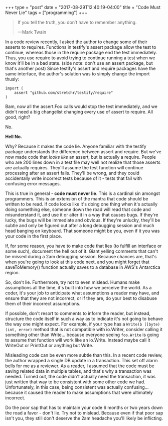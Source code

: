 +++
type = "post"
date = "2017-08-29T12:40:19-04:00"
title = "Code Must Never Lie"
tags = ["programming"]
+++


> If you tell the truth, you don’t have to remember anything.
>
> —Mark Twain

In a code review recently, I asked the author to change some of their asserts to
requires. Functions in testify's assert package allow the test to continue,
whereas those in the require package end the test immediately. Thus, you use
require to avoid trying to continue running a test when we know it'll be in a
bad state.  (side note: don't use an assert package, but that's another post)
Since testify's assert and require packages have the same interface, the
author's solution was to simply change the import thusly:

```
import (
    assert "github.com/stretchr/testify/require"
)
```

Bam, now all the assert.Foo calls would stop the test immediately, and we didn't
need a big changelist changing every use of assert to require.  All good,
right?  

No.  

**Hell No.**

Why? Because it makes the code lie.  Anyone familiar with the testify package
understands the difference between assert and require.  But we've now made code
that *looks like* an assert, but is actually a require.  People who are 200
lines down in a test file may well not realize that those asserts are actually
requires. They'll assume the test function will continue processing after an
assert fails.  They'll be wrong, and they could accidentally write incorrect
tests because of it - tests that fail with confusing error messages.

This is true in general - **code must never lie**.  This is a cardinal sin
amongst programmers.  This is an extension of the mantra that code should be
written to be read.  If code looks like it's doing one thing when it's actually
doing something else, someone down the road will read that code and
misunderstand it, and use it or alter it in a way that causes bugs. If they're
lucky, the bugs will be immediate and obvious. If they're unlucky, they'll be
subtle and only be figured out after a long debugging session and much head
banging on keyboard. That someone might be you, even if it you was your code in
the first place.

If, for some reason, you have to make code that lies (to fulfill an interface or
some such), document the hell out of it.  Giant yelling comments that can't be
missed during a 2am debugging session.  Because chances are, that's when you're
going to look at this code next, and you might forget that saveToMemory()
function actually saves to a database in AWS's Antarctica region.

So, don't lie.  Furthermore, try not to even mislead.  Humans make assumptions
all the time, it's built into how we perceive the world.  As a coder, it's your
job to anticipate what assumptions a reader may have, and ensure that they are
not incorrect, or if they are, do your best to disabuse them of their incorrect
assumptions.

If possible, don't resort to comments to inform the reader, but instead,
structure the code itself in such a way as to indicate it's not going to behave
the way one might expect.  For example, if your type has a `Write(b []byte)
(int, error)` method that is not compatible with io.Writer, consider calling it
something other than Write... because everyone seeing `foo.Write` is going to
assume that function will work like an io.Write.  Instead maybe call it WriteOut
or PrintOut or anything but Write.

Misleading code can be even more subtle than this.  In a recent code review, the
author wrapped a single DB update in a transaction.  This set off
alarm bells for me as a reviewer.  As a reader, I assumed that the code must be
saving related data in multiple tables, and that's why a transaction was needed.
Turned out, the code didn't actually need the transaction, it was just written
that way to be consistent with some other code we had.  Unfortunately, in this
case, being consistent was actually confusing... because it caused the reader to
make assumptions that were ultimately incorrect.

Do the poor sap that has to maintain your code 6 months or two years down the
road a favor - don't lie. Try not to mislead.  Because even if that poor sap
isn't you, they still don't deserve the 2am headache you'll likely be
inflicting.